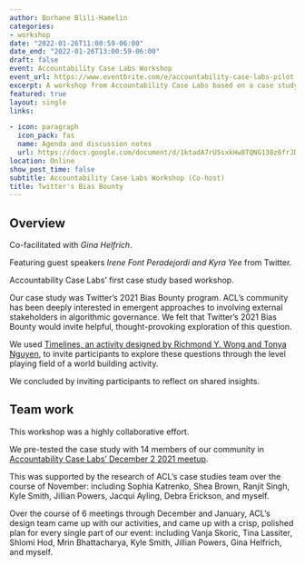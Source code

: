```yaml
---
author: Borhane Blili-Hamelin
categories:
- workshop
date: "2022-01-26T11:00:59-06:00"
date_end: "2022-01-26T13:00:59-06:00"
draft: false
event: Accountability Case Labs Workshop
event_url: https://www.eventbrite.com/e/accountability-case-labs-pilot-twitters-bias-bounty-tickets-238444723587
excerpt: A workshop from Accountability Case Labs based on a case study about Twitter's 2021 Bias Bounty
featured: true
layout: single
links:

- icon: paragraph
  icon_pack: fas
  name: Agenda and discussion notes
  url: https://docs.google.com/document/d/1ktadA7rU5sxkHw8TQNG138z6frJDAlyRtNp9adux7Jo/edit?usp=sharing
location: Online
show_post_time: false
subtitle: Accountability Case Labs Workshop (Co-host)
title: Twitter's Bias Bounty
---
```

## Overview

Co-facilitated with *Gina Helfrich*.

Featuring guest speakers *Irene Font Peradejordi and Kyra Yee* from Twitter.

Accountability Case Labs’ first case study based workshop. 

Our case study was Twitter’s 2021 Bias Bounty program. ACL’s community has been deeply interested in emergent approaches to involving external stakeholders in algorithmic governance.  We felt that Twitter’s 2021 Bias Bounty would invite helpful, thought-provoking exploration of this question.

We used [Timelines, an  activity designed by Richmond Y. Wong and Tonya Nguyen](https://dl.acm.org/doi/10.1145/3411764.3445447), to invite participants to explore these questions through the level playing field of a world building activity.

We concluded by inviting participants to reflect on shared insights. 

## Team work

This workshop was a highly collaborative effort. 

We pre-tested the case study with 14 members of our community in [Accountability Case Labs’ December 2 2021 meetup](https://docs.google.com/document/d/1dgt1QQo0V9EqOHeeHk5iO8OMeVLt4sdOzrbEXdYqciM/edit?usp=sharing).

This was supported by the research of ACL’s case studies team over the course of November: including Sophia Katrenko, Shea Brown, Ranjit Singh, Kyle Smith, Jillian Powers, Jacqui Ayling, Debra Erickson, and myself.

Over the course of 6 meetings through December and January, ACL’s design team came up with our activities, and came up with a crisp, polished plan for every single part of our event: including Vanja Skoric, Tina Lassiter, Shlomi Hod, Mrin Bhattacharya, Kyle Smith, Jillian Powers, Gina Helfrich, and myself. 
